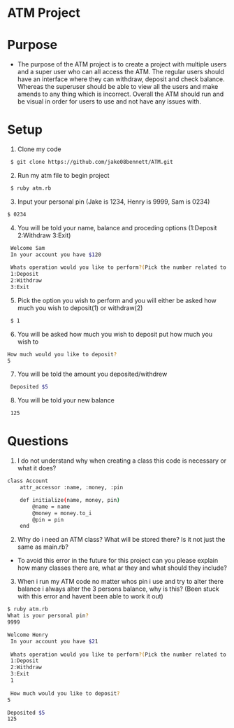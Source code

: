 # ATM Project
  # Purpose
  - The purpose of the ATM project is to create a project with multiple users and a super user who can all access the ATM. The regular users should have an interface where they can withdraw, deposit and check balance. Whereas the superuser should be able to view all the users and make amends to any thing which is incorrect. Overall the ATM should run and be visual in order for users to use and not have any issues with.

# Setup

1) Clone my code
```sh
 $ git clone https://github.com/jake08bennett/ATM.git
```
2) Run my atm file to begin project
```sh
 $ ruby atm.rb
```
3) Input your personal pin (Jake is 1234, Henry is 9999, Sam is 0234)
 ```sh
$ 0234
```
 4) You will be told your name, balance and proceding options (1:Deposit 2:Withdraw 3:Exit)
```sh
 Welcome Sam
 In your account you have $120
 
 Whats operation would you like to perform?(Pick the number related to your request)
 1:Deposit
 2:Withdraw
 3:Exit
```
5) Pick the option you wish to perform and you will either be asked how much you wish to deposit(1) or withdraw(2)
```sh
 $ 1
```
6) You will be asked how much you wish to deposit put how much you wish to
```sh
How much would you like to deposit?
5
```
7) You will be told the amount you deposited/withdrew
```sh
 Deposited $5
```
8) You will be told your new balance
```sh
 125
```
# Questions

1) I do not understand why when creating a class this code is necessary or what it does?
```sh
class Account
    attr_accessor :name, :money, :pin

	def initialize(name, money, pin)
		@name = name
		@money = money.to_i
		@pin = pin
	end
```
2) Why do i need an ATM class? What will be stored there? Is it not just the same as main.rb?
  - To avoid this error in the future for this project can you please explain how many classes there are, what ar they and what should they include?
 
3) When i run my ATM code no matter whos pin i use and try to alter there balance i always alter the 3 persons balance, why is this? (Been stuck with this error and havent been able to work it out)
```sh
$ ruby atm.rb
What is your personal pin?
9999

Welcome Henry
 In your account you have $21
 
 Whats operation would you like to perform?(Pick the number related to your request)
 1:Deposit
 2:Withdraw
 3:Exit
 1
 
 How much would you like to deposit?
5

Deposited $5
125
```
